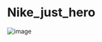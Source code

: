 # Nike_just_hero
![image]([files/Users/jzhang/Desktop/Isolated.png](https://i.ibb.co/DMPVhXk/Product-Page.png)https://i.ibb.co/DMPVhXk/Product-Page.png)

